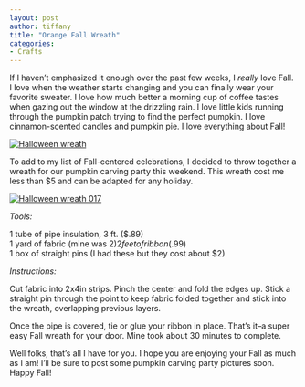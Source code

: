 ```yaml
---
layout: post
author: tiffany
title: "Orange Fall Wreath"
categories: 
- Crafts
---
```


If I haven’t emphasized it enough over the past few weeks, I _really_ love Fall. I love when the weather starts changing and you can finally wear your favorite sweater. I love how much better a morning cup of coffee tastes when gazing out the window at the drizzling rain. I love little kids running through the pumpkin patch trying to find the perfect pumpkin. I love cinnamon-scented candles and pumpkin pie. I love everything about Fall!

[![](jekyll_uploads/2011/10/Halloween-wreath-009-575x479.jpg "Halloween wreath")](http://www.sweetpeonies.com/2011/10/orange-fall-wreath/halloween-wreath-009/)

To add to my list of Fall-centered celebrations, I decided to throw together a wreath for our pumpkin carving party this weekend. This wreath cost me less than $5 and can be adapted for any holiday.

[![](jekyll_uploads/2011/10/Halloween-wreath-017-325x489.jpg "Halloween wreath 017")](http://www.sweetpeonies.com/2011/10/orange-fall-wreath/halloween-wreath-017/)

_Tools:_

1 tube of pipe insulation, 3 ft. ($.89)  
1 yard of fabric (mine was $2)  
2 feet of ribbon ($.99)  
1 box of straight pins (I had these but they cost about $2)

_Instructions:_

Cut fabric into 2x4in strips. Pinch the center and fold the edges up. Stick a straight pin through the point to keep fabric folded together and stick into the wreath, overlapping previous layers.

Once the pipe is covered, tie or glue your ribbon in place. That’s it–a super easy Fall wreath for your door. Mine took about 30 minutes to complete.

Well folks, that’s all I have for you. I hope you are enjoying your Fall as much as I am! I’ll be sure to post some pumpkin carving party pictures soon. Happy Fall!
